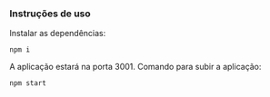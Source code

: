 
### Instruções de uso
Instalar as dependências:
```
npm i
```
A aplicação estará na porta 3001. Comando para subir a aplicação:
```
npm start
```
